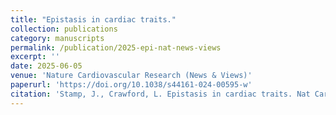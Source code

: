 ```yaml
---
title: "Epistasis in cardiac traits."
collection: publications
category: manuscripts
permalink: /publication/2025-epi-nat-news-views
excerpt: ''
date: 2025-06-05
venue: 'Nature Cardiovascular Research (News & Views)'
paperurl: 'https://doi.org/10.1038/s44161-024-00595-w'
citation: 'Stamp, J., Crawford, L. Epistasis in cardiac traits. Nat Cardiovasc Res (2025). https://doi.org/10.1038/s44161-024-00595-w'
---
```

